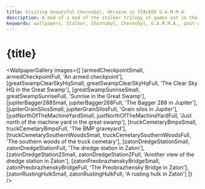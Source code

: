 ```yaml
---
title: Visiting beautiful Chornobyl, Ukraine in STALKER G.A.M.M.A.
description: A mod of a mod of the stalker trilogy of games set in the Chornobyl Exclusion Zone.
keywords: wallpapers, Stalker, Chornobyl, Chernobyl, G.A.M.M.A., post-apocalyptic, first-person shooter, survival, open-world
---
```


<script>
  import armedCheckpointSmall from '$lib/assets/images/screenshots/chornobyl-2024/armed-checkpoint.png?w=650&imagetools';
  import greatSwampClearSkyHqSmall from '$lib/assets/images/screenshots/chornobyl-2024/great-swamp-clear-sky-hq.png?w=650&imagetools';
  import greatSwampSunriseSmall from '$lib/assets/images/screenshots/chornobyl-2024/great-swamp-sunrise.png?w=650&imagetools';
  import jupiterBagger288Small from '$lib/assets/images/screenshots/chornobyl-2024/jupiter-bagger-288.png?w=650&imagetools';
  import jupiterGrainSilosSmall from '$lib/assets/images/screenshots/chornobyl-2024/jupiter-grain-silos.png?w=650&imagetools';
  import justNorthOfTheMachineYardSmall from '$lib/assets/images/screenshots/chornobyl-2024/just-north-of-the-machine-yard.png?w=650&imagetools';
  import truckCemetaryBmpsSmall from '$lib/assets/images/screenshots/chornobyl-2024/truck-cemetary-bmps.png?w=650&imagetools';
  import truckCemetarySouthernWoodsSmall from '$lib/assets/images/screenshots/chornobyl-2024/truck-cemetary-southern-woods.png?w=650&imagetools';
  import zatonDredgeStationSmall.png from '$lib/assets/images/screenshots/chornobyl-2024/zaton-dredge-station.png.png?w=650&imagetools';
  import zatonDredgeStation2Small from '$lib/assets/images/screenshots/chornobyl-2024/zaton-dredge-station2.png?w=650&imagetools';
  import zatonPreobrazhenskyBridgeSmall from '$lib/assets/images/screenshots/chornobyl-2024/zaton-preobrazhensky-bridge.png?w=650&imagetools';
  import zatonRustingHulkSmall from '$lib/assets/images/screenshots/chornobyl-2024/zaton-rusting-hulk.png?w=650&imagetools';

  import armedCheckpointFull from '$lib/assets/images/screenshots/chornobyl-2024/armed-checkpoint.png';
  import greatSwampClearSkyHqFull from '$lib/assets/images/screenshots/chornobyl-2024/great-swamp-clear-sky-hq.png';
  import greatSwampSunriseFull from '$lib/assets/images/screenshots/chornobyl-2024/great-swamp-sunrise.png';
  import jupiterBagger288Full from '$lib/assets/images/screenshots/chornobyl-2024/jupiter-bagger-288.png';
  import jupiterGrainSilosFull from '$lib/assets/images/screenshots/chornobyl-2024/jupiter-grain-silos.png';
  import justNorthOfTheMachineYardFull from '$lib/assets/images/screenshots/chornobyl-2024/just-north-of-the-machine-yard.png';
  import truckCemetaryBmpsFull from '$lib/assets/images/screenshots/chornobyl-2024/truck-cemetary-bmps.png';
  import truckCemetarySouthernWoodsFull from '$lib/assets/images/screenshots/chornobyl-2024/truck-cemetary-southern-woods.png';
  import zatonDredgeStationFull from '$lib/assets/images/screenshots/chornobyl-2024/zaton-dredge-station.png.png';
  import zatonDredgeStation2Full from '$lib/assets/images/screenshots/chornobyl-2024/zaton-dredge-station2.png';
  import zatonPreobrazhenskyBridgeFull from '$lib/assets/images/screenshots/chornobyl-2024/zaton-preobrazhensky-bridge.png';
  import zatonRustingHulkFull from '$lib/assets/images/screenshots/chornobyl-2024/zaton-rusting-hulk.png';
</script>

# {title}


<WallpaperGallery
images={[
    [armedCheckpointSmall, armedCheckpointFull, 'An armed checkpoint'],
    [greatSwampClearSkyHqSmall, greatSwampClearSkyHqFull, 'The Clear Sky HQ in the Great Swamp'],
    [greatSwampSunriseSmall, greatSwampSunriseFull, 'Sunrise in the Great Swamp'],
    [jupiterBagger288Small, jupiterBagger288Full, 'The Bagger 288 in Jupiter'],
    [jupiterGrainSilosSmall, jupiterGrainSilosFull, 'Grain silos in Jupiter'],
    [justNorthOfTheMachineYardSmall, justNorthOfTheMachineYardFull, 'Just north of the machine yard in the great swamp'],
    [truckCemetaryBmpsSmall, truckCemetaryBmpsFull, 'The BMP graveyard'],
    [truckCemetarySouthernWoodsSmall, truckCemetarySouthernWoodsFull, 'The southern woods of the truck cemetary'],
    [zatonDredgeStationSmall, zatonDredgeStationFull, 'The dredge station in Zaton'],
    [zatonDredgeStation2Small, zatonDredgeStation2Full, 'Another view of the dredge station in Zaton'],
    [zatonPreobrazhenskyBridgeSmall, zatonPreobrazhenskyBridgeFull, 'The Preobrazhensky Bridge in Zaton'],
    [zatonRustingHulkSmall, zatonRustingHulkFull, 'A rusting hulk in Zaton']
]}
/>

